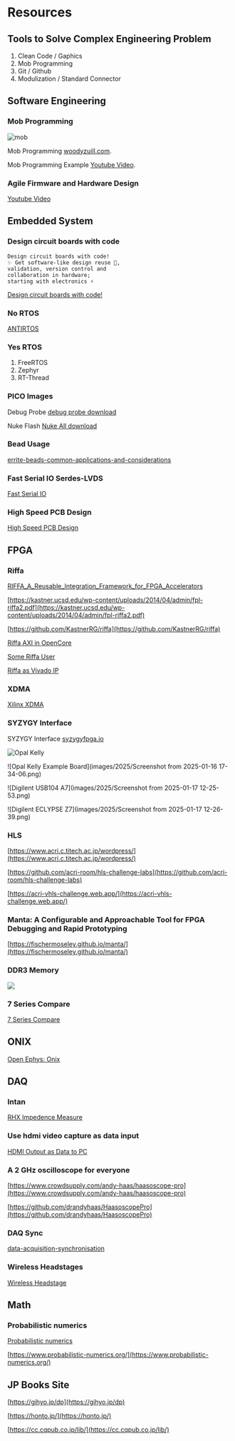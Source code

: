 # Resources

## Tools to Solve Complex Engineering Problem

1. Clean Code / Gaphics
2. Mob Programming
3. Git / Github
4. Modulization / Standard Connector

## Software Engineering

### Mob Programming

![mob](images/2025/Screenshot%20from%202024-09-12%2012-18-24.png)

Mob Programming
[woodyzuill.com](https://woodyzuill.com/).

Mob Programming Example
[Youtube Video](https://www.youtube.com/watch?v=p_pvslS4gEI&t=4s).

### Agile Firmware and Hardware Design

[Youtube Video](https://www.youtube.com/watch?v=rG4rC5oLx7Y&t=1s)

## Embedded System

### Design circuit boards with code

    Design circuit boards with code! 
    ✨ Get software-like design reuse 🚀, 
    validation, version control and 
    collaboration in hardware; 
    starting with electronics ⚡️

[Design circuit boards with code!](https://github.com/atopile/atopile)

### No RTOS

[ANTIRTOS](https://github.com/WeSpeakEnglish/ANTIRTOS)

### Yes RTOS

1. FreeRTOS
2. Zephyr
3. RT-Thread

### PICO Images

Debug Probe
[debug probe download](images/2025/debugprobe.uf2)

Nuke Flash
[Nuke All download](images/2025/flash_nuke.uf2)

### Bead Usage

[errite-beads-common-applications-and-considerations](https://greatpcb.com/zh-TW/ferrite-beads-common-applications-and-considerations-in-circuit-design/)

### Fast Serial IO Serdes-LVDS

[Fast Serial IO](papers/2025/serialio.pdf)

### High Speed PCB Design

[High Speed PCB Design](papers/2025/High-Speed%20PCB%20Design%20Guide.pdf)

## FPGA

### Riffa

[RIFFA_A_Reusable_Integration_Framework_for_FPGA_Accelerators](https://www.researchgate.net/publication/261396774_RIFFA_A_Reusable_Integration_Framework_for_FPGA_Accelerators)

[https://kastner.ucsd.edu/wp-content/uploads/2014/04/admin/fpl-riffa2.pdf](https://kastner.ucsd.edu/wp-content/uploads/2014/04/admin/fpl-riffa2.pdf)

[https://github.com/KastnerRG/riffa](https://github.com/KastnerRG/riffa)

[Riffa AXI in OpenCore](https://opencores.org/websvn/listing?repname=qaz_libs&path=%2Fqaz_libs%2Ftrunk%2FPCIe%2Fsrc%2FRIFFA%2F&rev=43)

[Some Riffa User](https://gitlab.in2p3.fr/csantos/apc/WA105/ml605-parisroc-wa105-firmware/-/tree/master/src)

[Riffa as Vivado IP](https://github.com/briansune/Artix-7-PCIE-Riffa)

### XDMA

[Xilinx XDMA](https://ebics.net/xilinx-xdma/)

### SYZYGY Interface

SYZYGY Interface [syzygyfpga.io](https://syzygyfpga.io/)

![Opal Kelly](images/2025/syzygy-brain-peripherals_jpg_md-xl.jpg)

![Opal Kelly Example Board](images/2025/Screenshot from 2025-01-16 17-34-06.png)

![Digilent USB104 A7](images/2025/Screenshot from 2025-01-17 12-25-53.png)

![Digilent ECLYPSE Z7](images/2025/Screenshot from 2025-01-17 12-26-39.png)

### HLS

[https://www.acri.c.titech.ac.jp/wordpress/](https://www.acri.c.titech.ac.jp/wordpress/)

[https://github.com/acri-room/hls-challenge-labs](https://github.com/acri-room/hls-challenge-labs)

[https://acri-vhls-challenge.web.app/](https://acri-vhls-challenge.web.app/)

### Manta: A Configurable and Approachable Tool for FPGA Debugging and Rapid Prototyping

[https://fischermoseley.github.io/manta/](https://fischermoseley.github.io/manta/)

### DDR3 Memory

![](./images/2025/Screenshot%20from%202025-01-24%2011-47-27.png)

### 7 Series Compare

[7 Series Compare](./subtitles/Artix7vsKintex.md)

## ONIX

[Open Ephys: Onix](./subtitles/onix.md)

## DAQ

### Intan

[RHX Impedence Measure](https://github.com/MatsumotoJ/Tetroplater)

### Use hdmi video capture as data input

[HDMI Output as Data to PC](https://github.com/steve-m/hsdaoh)

### A 2 GHz oscilloscope for everyone

[https://www.crowdsupply.com/andy-haas/haasoscope-pro](https://www.crowdsupply.com/andy-haas/haasoscope-pro)

[https://github.com/drandyhaas/HaasoscopePro](https://github.com/drandyhaas/HaasoscopePro)

### DAQ Sync

[data-acquisition-synchronisation](https://dewesoft.com/blog/data-acquisition-synchronisation)

### Wireless Headstages

[Wireless Headstage](./subtitles/wireless_hs.md)

## Math

### Probabilistic numerics

[Probabilistic numerics](https://en.wikipedia.org/wiki/Probabilistic_numerics)

[https://www.probabilistic-numerics.org/](https://www.probabilistic-numerics.org/)

## JP Books Site

[https://gihyo.jp/dp](https://gihyo.jp/dp)

[https://honto.jp/](https://honto.jp/)

[https://cc.cqpub.co.jp/lib/](https://cc.cqpub.co.jp/lib/)
